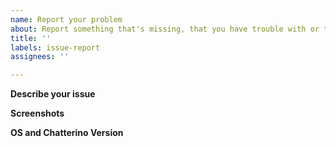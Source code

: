 ```yaml
---
name: Report your problem
about: Report something that's missing, that you have trouble with or that stopped working.
title: ''
labels: issue-report
assignees: ''

---
```


**Describe your issue**
<!--

    Write a brief description of your issue.

    Examples:
    - I cannot do X.
    - I have trouble doing X.
    - Feature X has stopped working for me.

    Important:
        Focus on the problem instead of a concrete solution. This ensures that the focus of the thread is to resolve your issue.
        If you want to voice a concrete idea you can add a comment below after posting the issue.

-->



**Screenshots**
<!--

    You can add screenshots to illustrate what you mean.
    Remove this section if you do not have any.

-->



**OS and Chatterino Version**
<!--

    The name of your Operating System and the version shown in Chatterino's title bar.

    Examples:
        Windows 10, Chatterino 2.3.0
        macOS Big Sur, Chatterino 2.2.3 Beta

-->

